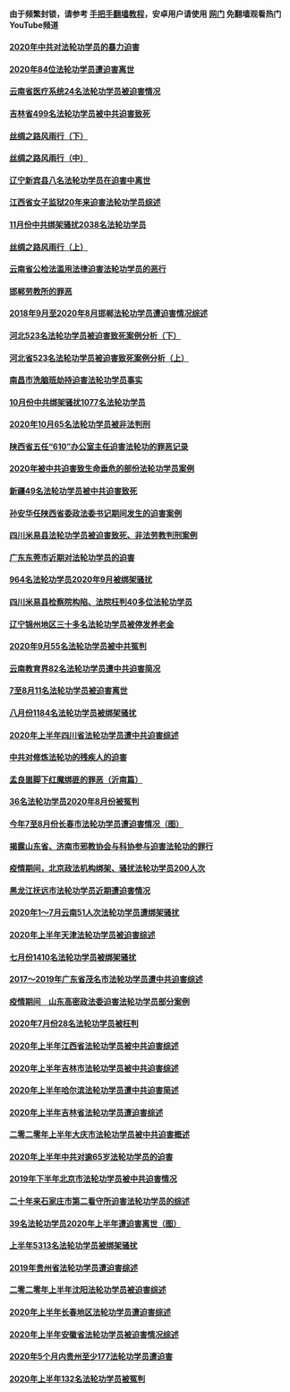 #### 由于频繁封锁，请参考 [手把手翻墙教程](https://github.com/gfw-breaker/guides/wiki/)，安卓用户请使用 [网门](https://github.com/gfw-breaker/nogfw/blob/master/dl.md?t=01011800) 免翻墙观看热门YouTube频道 

#### [2020年中共对法轮功学员的暴力迫害](../pages/328/416854.md?t=01011800) 

#### [2020年84位法轮功学员遭迫害离世](../pages/328/416947.md?t=01011800) 

#### [云南省医疗系统24名法轮功学员被迫害情况](../pages/328/416978.md?t=01011800) 

#### [吉林省499名法轮功学员被中共迫害致死](../pages/328/416519.md?t=01011800) 

#### [丝绸之路风雨行（下）](../pages/328/416166.md?t=01011800) 

#### [丝绸之路风雨行（中）](../pages/328/416165.md?t=01011800) 

#### [辽宁新宾县八名法轮功学员在迫害中离世](../pages/328/416383.md?t=01011800) 

#### [江西省女子监狱20年来迫害法轮功学员综述](../pages/328/416327.md?t=01011800) 

#### [11月份中共绑架骚扰2038名法轮功学员](../pages/328/416210.md?t=01011800) 

#### [丝绸之路风雨行（上）](../pages/328/416167.md?t=01011800) 

#### [云南省公检法滥用法律迫害法轮功学员的恶行](../pages/328/416012.md?t=01011800) 

#### [邯郸劳教所的罪恶](../pages/328/415894.md?t=01011800) 

#### [2018年9月至2020年8月邯郸法轮功学员遭迫害情况综述](../pages/328/415563.md?t=01011800) 

#### [河北523名法轮功学员被迫害致死案例分析（下）](../pages/328/414942.md?t=01011800) 

#### [河北省523名法轮功学员被迫害致死案例分析（上）](../pages/328/414941.md?t=01011800) 

#### [南昌市洗脑班劫持迫害法轮功学员事实](../pages/328/415048.md?t=01011800) 

#### [10月份中共绑架骚扰1077名法轮功学员](../pages/328/414995.md?t=01011800) 

#### [2020年10月65名法轮功学员被非法判刑](../pages/328/414617.md?t=01011800) 

#### [陕西省五任“610”办公室主任迫害法轮功的罪恶记录](../pages/328/414486.md?t=01011800) 

#### [2020年被中共迫害致生命垂危的部份法轮功学员案例](../pages/328/414427.md?t=01011800) 

#### [新疆49名法轮功学员被中共迫害致死](../pages/328/414290.md?t=01011800) 

#### [孙安华任陕西省委政法委书记期间发生的迫害案例](../pages/328/414015.md?t=01011800) 

#### [四川米易县法轮功学员被迫害致死、非法劳教判刑案例](../pages/328/413847.md?t=01011800) 

#### [广东东莞市近期对法轮功学员的迫害](../pages/328/413888.md?t=01011800) 

#### [964名法轮功学员2020年9月被绑架骚扰](../pages/328/413838.md?t=01011800) 

#### [四川米易县检察院构陷、法院枉判40多位法轮功学员](../pages/328/413691.md?t=01011800) 

#### [辽宁锦州地区三十多名法轮功学员被停发养老金](../pages/328/413687.md?t=01011800) 

#### [2020年9月55名法轮功学员被中共冤判](../pages/328/413572.md?t=01011800) 

#### [云南教育界82名法轮功学员遭中共迫害简况](../pages/328/413422.md?t=01011800) 

#### [7至8月11名法轮功学员被迫害离世](../pages/328/412209.md?t=01011800) 

#### [八月份1184名法轮功学员被绑架骚扰](../pages/328/411862.md?t=01011800) 

#### [2020年上半年四川省法轮功学员遭中共迫害综述](../pages/328/411824.md?t=01011800) 

#### [中共对修炼法轮功的残疾人的迫害](../pages/328/411557.md?t=01011800) 

#### [孟良崮脚下红魔绑匪的罪恶（沂南篇）](../pages/328/411275.md?t=01011800) 

#### [36名法轮功学员2020年8月份被冤判](../pages/328/411527.md?t=01011800) 

#### [今年7至8月份长春市法轮功学员遭迫害情况（图）](../pages/328/411564.md?t=01011800) 

#### [揭露山东省、济南市邪教协会与科协参与迫害法轮功的罪行](../pages/328/411120.md?t=01011800) 

#### [疫情期间，北京政法机构绑架、骚扰法轮功学员200人次](../pages/328/411489.md?t=01011800) 

#### [黑龙江抚远市法轮功学员近期遭迫害情况](../pages/328/411436.md?t=01011800) 

#### [2020年1～7月云南51人次法轮功学员遭绑架骚扰](../pages/328/411085.md?t=01011800) 

#### [2020年上半年天津法轮功学员被迫害综述](../pages/328/410535.md?t=01011800) 

#### [七月份1410名法轮功学员被绑架骚扰](../pages/328/410559.md?t=01011800) 

#### [2017～2019年广东省茂名市法轮功学员遭中共迫害综述](../pages/328/410409.md?t=01011800) 

#### [疫情期间　山东高密政法委迫害法轮功学员部分案例](../pages/328/410415.md?t=01011800) 

#### [2020年7月份28名法轮功学员被枉判](../pages/328/410225.md?t=01011800) 

#### [2020年上半年江西省法轮功学员被中共迫害综述](../pages/328/410015.md?t=01011800) 

#### [2020年上半年吉林市法轮功学员被中共迫害综述](../pages/328/410021.md?t=01011800) 

#### [2020年上半年哈尔滨法轮功学员遭中共迫害简述](../pages/328/409713.md?t=01011800) 

#### [2020年上半年吉林省法轮功学员遭迫害综述](../pages/328/409377.md?t=01011800) 

#### [二零二零年上半年大庆市法轮功学员被中共迫害概述](../pages/328/409448.md?t=01011800) 

#### [2020年上半年中共对逾65岁法轮功学员的迫害](../pages/328/409315.md?t=01011800) 

#### [2019年下半年北京市法轮功学员被中共迫害情况](../pages/328/409025.md?t=01011800) 

#### [二十年来石家庄市第二看守所迫害法轮功学员的综述](../pages/328/408976.md?t=01011800) 

#### [39名法轮功学员2020年上半年遭迫害离世（图）](../pages/328/409079.md?t=01011800) 

#### [上半年5313名法轮功学员被绑架骚扰](../pages/328/408993.md?t=01011800) 

#### [2019年贵州省法轮功学员遭迫害综述](../pages/328/408897.md?t=01011800) 

#### [二零二零年上半年沈阳法轮功学员被迫害综述](../pages/328/408906.md?t=01011800) 

#### [2020年上半年长春地区法轮功学员遭迫害综述](../pages/328/408816.md?t=01011800) 

#### [2020年上半年安徽省法轮功学员被迫害情况综述](../pages/328/408725.md?t=01011800) 

#### [2020年5个月内贵州至少177法轮功学员遭迫害](../pages/328/408492.md?t=01011800) 

#### [2020年上半年132名法轮功学员被冤判](../pages/328/408498.md?t=01011800) 

